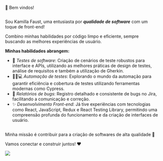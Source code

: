 🌻 Bem vindos!
##


Sou Kamilla Faust, uma entusiasta por ***qualidade de software*** com um toque de front-end!

Combino minhas habilidades por código limpo e eficiente, sempre buscando as melhores experiências de usuário.

**Minhas habilidades abrangem:**

- 🧪 *Testes de software*: Criação de cenários de teste robustos para interface e APIs, utilizando as melhores práticas de design de testes, análise de requisitos e também a utilização de Gherkin.
- 👩🏼💻 *Automação de testes*: Explorando o mundo da automação para garantir eficiência e cobertura de testes utilizando ferramentas modernas como Cypress.
- 🐞 *Relatórios de bugs*: Registro detalhado e consistente de bugs no Jira, facilitando a comunicação e correção.
- ✨ *Desenvolvimento Front-end*: Já tive experiências com tecnologias como React, JavaScript, Redux e React Testing Library, permitindo uma compreensão profunda do funcionamento e da criação de interfaces de usuário.

##
  Minha missão é contribuir para a criação de softwares de alta qualidade 🚀

  Vamos conectar e construir juntos! ❤️


<div>
<a href=https://www.linkedin.com/in/kamillafaust><img src="https://img.shields.io/badge/LinkedIn-0077B5?style=for-the-badge&logo=linkedin&logoColor=white" target="_blank"></a>
</div>
